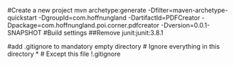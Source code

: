 #Create a new project
mvn archetype:generate -Dfilter=maven-archetype-quickstart -DgroupId=com.hoffnungland -DartifactId=PDFCreator -Dpackage=com.hoffnungland.poi.corner.pdfcreator -Dversion=0.0.1-SNAPSHOT
#Build settings
##Remove junit:junit:3.8.1


#add .gitignore to mandatory empty directory
	# Ignore everything in this directory
	*
	# Except this file
	!.gitignore
